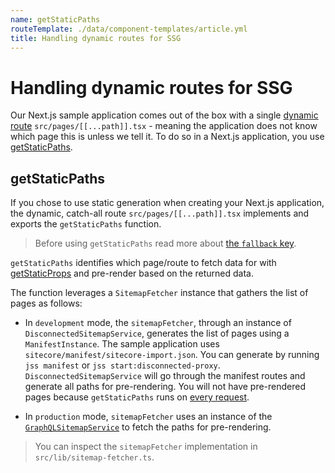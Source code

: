 ```yaml
---
name: getStaticPaths
routeTemplate: ./data/component-templates/article.yml
title: Handling dynamic routes for SSG
---
```

# Handling dynamic routes for SSG

Our Next.js sample application comes out of the box with a single [dynamic route](https://nextjs.org/docs/routing/dynamic-routes) `src/pages/[[...path]].tsx` - meaning the application does not know which page this is unless we tell it. To do so in a Next.js application, you use [getStaticPaths](https://nextjs.org/docs/basic-features/data-fetching#getstaticpaths-static-generation). 

## getStaticPaths

If you chose to use static generation when creating your Next.js application, the dynamic, catch-all route `src/pages/[[...path]].tsx` implements and exports the `getStaticPaths` function.

> Before using `getStaticPaths` read more about [the `fallback` key](https://nextjs.org/docs/basic-features/data-fetching#the-fallback-key-required).

`getStaticPaths` identifies which page/route to fetch data for with [getStaticProps](https://nextjs.org/docs/basic-features/data-fetching#getstaticprops-static-generation) and pre-render based on the returned data.

The function leverages a `SitemapFetcher` instance that gathers the list of pages as follows:  

* In `development` mode, the `sitemapFetcher`, through an instance of `DisconnectedSitemapService`, generates the list of pages using a `ManifestInstance`. The sample application uses `sitecore/manifest/sitecore-import.json`. You can generate by running `jss manifest` or `jss start:disconnected-proxy`. `DisconnectedSitemapService` will go through the manifest routes and generate all paths for pre-rendering. You will not have pre-rendered pages because `getStaticPaths` runs on [every request](https://nextjs.org/docs/basic-features/data-fetching#runs-on-every-request-in-development-1). 

* In `production` mode, `sitemapFetcher` uses an instance of the [`GraphQLSitemapService`](/docs/nextjs/services/graphql-sitemap-service) to fetch the paths for pre-rendering.

> You can inspect the `sitemapFetcher` implementation in `src/lib/sitemap-fetcher.ts`.
